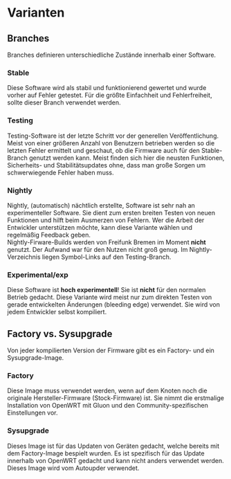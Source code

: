 # Varianten
## Branches
Branches definieren unterschiedliche Zustände innerhalb einer Software.

### Stable
Diese Software wird als stabil und funktionierend gewertet und wurde vorher auf Fehler getestet. Für die größte Einfachheit und Fehlerfreiheit, sollte dieser Branch verwendet werden.

### Testing
Testing-Software ist der letzte Schritt vor der generellen Veröffentlichung. Meist von einer größeren Anzahl von Benutzern betrieben werden so die letzten Fehler ermittelt und geschaut, ob die Firmware auch für den Stable-Branch genutzt werden kann. Meist finden sich hier die neusten Funktionen, Sicherheits- und Stabilitätsupdates ohne, dass man große Sorgen um schwerwiegende Fehler haben muss.

### Nightly
Nightly, (automatisch) nächtlich erstellte, Software ist sehr nah an experimenteller Software. Sie dient zum ersten breiten Testen von neuen Funktionen und hilft beim Ausmerzen von Fehlern. Wer die Arbeit der Entwickler unterstützen möchte, kann diese Variante wählen und regelmäßig Feedback geben.  
Nightly-Firware-Builds werden von Freifunk Bremen im Moment **nicht** genutzt. Der Aufwand war für den Nutzen nicht groß genug. Im Nightly-Verzeichnis liegen Symbol-Links auf den Testing-Branch.

### Experimental/exp
Diese Software ist **hoch experimentell**! Sie ist **nicht** für den normalen Betrieb gedacht. Diese Variante wird meist nur zum direkten Testen von gerade entwickelten Änderungen (bleeding edge) verwendet. Sie wird von jedem Entwickler selbst kompiliert.


## Factory vs. Sysupgrade
Von jeder kompilierten Version der Firmware gibt es ein Factory- und ein Sysupgrade-Image.

### Factory
Diese Image muss verwendet werden, wenn auf dem Knoten noch die originale Hersteller-Firmware (Stock-Firmware) ist. Sie nimmt die erstmalige Installation von OpenWRT mit Gluon und den Community-spezifischen Einstellungen vor.

### Sysupgrade
Dieses Image ist für das Updaten von Geräten gedacht, welche bereits mit dem Factory-Image bespielt wurden. Es ist spezifisch für das Update innerhalb von OpenWRT gedacht und kann nicht anders verwendet werden. Dieses Image wird vom Autoupder verwendet.